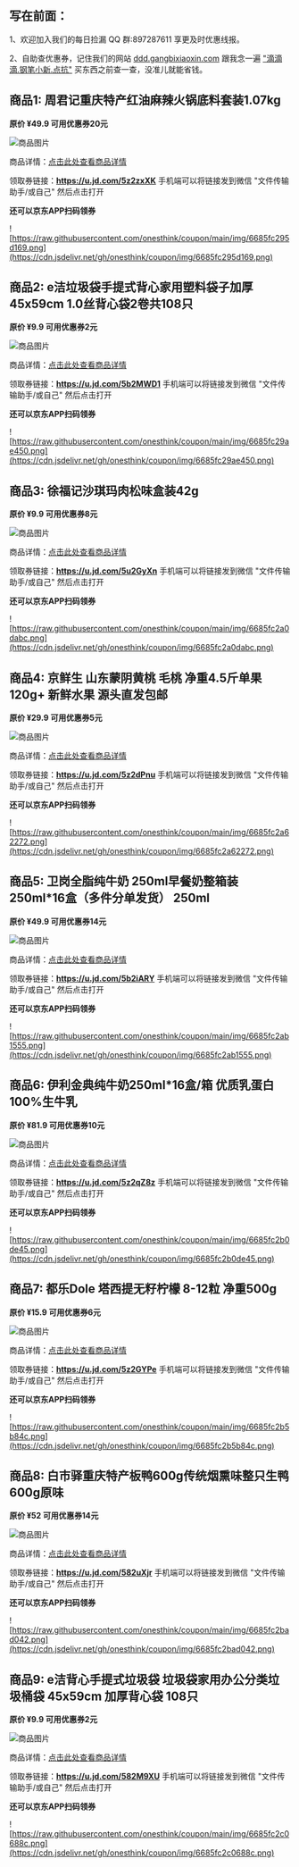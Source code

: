 ## 写在前面：

1、欢迎加入我们的每日捡漏 QQ 群:897287611 享更及时优惠线报。

2、自助查优惠券，记住我们的网站 [ddd.gangbixiaoxin.com](https://ddd.gangbixiaoxin.com) 跟我念一遍 ["滴滴滴.钢笔小新.点抗"](https://ddd.gangbixiaoxin.com) 买东西之前查一查，没准儿就能省钱。

## 商品1: 周君记重庆特产红油麻辣火锅底料套装1.07kg

**原价 ¥49.9 可用优惠券20元**

![商品图片](http://img14.360buyimg.com/n1/jfs/t1/184444/32/46531/237772/66545d7cF9f70b9d1/d0ba000b8925ab9e.jpg)

商品详情：[点击此处查看商品详情](https://union-click.jd.com/jdc?e=1003156031&amp;p=JF8BAdsJK1olXwQAVVxZCEsWAl8IGlodXgEHUlhZC0sXBF9MRANLAjZbERscSkAJHTRQRA1CCVkdDwtCWhVLHTdNTwcKBENeCVAfUg8bfm5eYi58FH16FjcjDRlCQjlBHgViNFVZOlwhSB8WZSR4e1lCPEJBPBwccFxXDxtxaz5sPlNcIzcPbD90Vih8YjNNOWJqEj0_VTh1Ah9ObwBlP2FbBhcpUEpxYSZ4WyxdB2FgVT4bfiJFZhZseAxhJGJmLT06TT9uZz9zfCcTOE5hIjkCViNFZRNYbAFhSQV1NzcmeCtOd2loYiN8KnVlET4keC9jYAsNbFllNH9hLxs9CjdzdA1rXC98D2Z1DV4YfDJrYRRoD1lgSQR3ZF8eVhheVDdJeytBK312UjgFbgJ-dzkEF2sUbQUDVFlUDkwRCmo4K1sVbUdsU1ZaCU0RM244G10WXAcGU1dZCkgXA18IE1wliqu6gdTs3cOu1_GAzOKyiI--gMDVOHsnAF8IGloXXQIFVVxdOHsXAF8LKwV7XFUHA1cOChx5XicPRgxRXQZsVF5fCUwSAm44GVoUXwQyZG4gCR1udgZBYCNXNHgHBgscXgISXRhhSAB7X3pCAF87Qzt3AThpXxh9H0d6ZF5t)

领取券链接：**https://u.jd.com/5z2zxXK** 手机端可以将链接发到微信 "文件传输助手/或自己" 然后点击打开

**还可以京东APP扫码领券**

![https://raw.githubusercontent.com/onesthink/coupon/main/img/6685fc295d169.png](https://cdn.jsdelivr.net/gh/onesthink/coupon/img/6685fc295d169.png)

## 商品2: e洁垃圾袋手提式背心家用塑料袋子加厚 45x59cm 1.0丝背心袋2卷共108只

**原价 ¥9.9 可用优惠券2元**

![商品图片](http://img14.360buyimg.com/n1/jfs/t1/224892/13/5461/75092/656700a3F7bbe1cac/47b101cd7dffc3e4.jpg)

商品详情：[点击此处查看商品详情](https://union-click.jd.com/jdc?e=1003156031&amp;p=JF8BAdEJK1olXwMKXF1fDk0QAF8IGloXWgMHU1teCUgTB19MRANLAjZbERscSkAJHTRQRA1CCVkdDwtCWhVLHTdNTwcKBENeCVAfUg8bejJffA9oLVVWHwoDSENoQxJ4Wx1HC0N2Olw0egNKYztSZxwSBnpdNT8aYFxXDxtxaz5iFHlCIzc1YTxOZC1_Yj9NOWJyEikvVTJ1SgtObBBlDWFbNBc-ekpyYSZwWy13B2JgVTYbfxNzZBhRTgxhJGJmID1dSj8VawZzfCcTOE5hIjkCViNFZRB4eAF-HWVrDScpUQ0fdR10cjgUKQN0PT0kfC90QA9Xfz11KXlCIic1bitlYDN_ciNzKnVXCipfXhMnBSoScCZ2PG1hIjhHYxt-GRV1TjN8CwoOZF9tC0oXBGYOHF0cWDYyVF5tSSUXA2wKHF4lXDYCUl1cCU8QBW8IHloUbQYKU26KpfPCid7dk-LBw47V7fmIgffDnec4K2sWbQYDVVxdDEwWAW84K1sWbQUyCjBcW0wSBG9aTzVIFQFfBhwAViUXA2oJElwQWzYAVV9fCnsnMxZVTDxBIHZRABUJVgsffC91axtTD1BHIDBfYTlfXg9cQSdSWl1-Cz88TyMnA18)

领取券链接：**https://u.jd.com/5b2MWD1** 手机端可以将链接发到微信 "文件传输助手/或自己" 然后点击打开

**还可以京东APP扫码领券**

![https://raw.githubusercontent.com/onesthink/coupon/main/img/6685fc29ae450.png](https://cdn.jsdelivr.net/gh/onesthink/coupon/img/6685fc29ae450.png)

## 商品3: 徐福记沙琪玛肉松味盒装42g

**原价 ¥9.9 可用优惠券8元**

![商品图片](http://img14.360buyimg.com/n1/jfs/t1/168512/22/43324/362774/6639e9b1F9b0400ca/9885bd00ee37717b.png)

商品详情：[点击此处查看商品详情](https://union-click.jd.com/jdc?e=1003156031&amp;p=JF8BAagJK1olXwMKU1ZaAUMVAF8IGloVXAcAVF5eCUknRzBQRQQlBENHFRxWFlVMWzBeTA9KQl1XSwwDVFVPRjtUBAJQAVsMFgQZBDhoQARXaztdC35cFDoHVBJKYy5sQgVdP2gAISkNdywQZD9wQTh2FXRQMhpKSEdjeh9tbDhyGXJdIDwqUSxSexpsSDlMPQR2HFc6ahF_RxltYwt3FFRJIBZVei9jf21raVJwP1xXED4CcClsYAxLbARDOHFbHR4qfDxKVhZJWDhwHFV2DioYcDJjZhtraBphAm5SLT06X3sSeRB8AQVeNWZDFCUFDzd-dmwWbCJDUQoyVW5eCUsQCmkPHVIQbTYCVG4OZh1CVjlBQBlUXAcCZF9tCE0UAm4MHFIRWA8DU25dAEwn1MKwztGkiI67gMDV3_Kw1ua0z8WdbTYyV25dCUoVA2sPGlkVbTYCV25eOBV5AjwPHlMUVA5sCRZaVRxQCzhmG1sQWg4KVVdtCkoWAW04K2tmIkVpCy49QB1vXS9sQQdMAGZDMAcDQCl5ARp_SyRyWmFSLAQ-awNlUQlMK1sl)

领取券链接：**https://u.jd.com/5u2GyXn** 手机端可以将链接发到微信 "文件传输助手/或自己" 然后点击打开

**还可以京东APP扫码领券**

![https://raw.githubusercontent.com/onesthink/coupon/main/img/6685fc2a0dabc.png](https://cdn.jsdelivr.net/gh/onesthink/coupon/img/6685fc2a0dabc.png)

## 商品4: 京鲜生 山东蒙阴黄桃 毛桃 净重4.5斤单果120g+ 新鲜水果 源头直发包邮

**原价 ¥29.9 可用优惠券5元**

![商品图片](http://img14.360buyimg.com/n1/jfs/t1/172761/6/44680/137925/6674f9ceF96e3598a/ef8859e2777e6f15.jpg)

商品详情：[点击此处查看商品详情](https://union-click.jd.com/jdc?e=1003156031&amp;p=JF8BAZ4JK1olXDYCVV9cD0sXAG0NElIlGVlaCgFtUQ5SQi0DBUVOBVlUAwoCFxBCHD1WR0VNGFJeSwcYVBYZQTVMF110XVIBNigkDjIVYmlAZD1tK2EEHC1bSyUVRDxtegVxWl52P1sfS09-ZisfW1dhJHZnIy0iTz9uew98aFtJJXNlLTwETklgS2dxeQFhGXJnLyw_CTdcdCcBcj9hDwR0Jlc_ahJ0QwxxQQhuPmVBICcpbj9keDB8QSxICH9DCjgWVTVzdB9BYyJhOHFLVAErYRlydxxdTGt8BkVUBxpVfy5-fXVDfwZtOVgBMDcLBEcnAl8LGlsSVAAFUldYOHsXA19edVsUXAcHU1deD04nAl8IHVgUXAIFXVpbD0ISM28AHGvC8L7X3u-IgPLDneffovzA1LrWytZtOHsUM28JGlkVWQEDVl5tOEsUM2w4RTUUDgNVXQ1YCSVKS2hVTBJDH2gCVFxcD04UA18KGloXXzYyZFg8CB8UYRlxHSIXPABKKzglfiwRSxwOWDUXGlVnNQA5DxNjaGpKWF98OEIyVG4)

领取券链接：**https://u.jd.com/5z2dPnu** 手机端可以将链接发到微信 "文件传输助手/或自己" 然后点击打开

**还可以京东APP扫码领券**

![https://raw.githubusercontent.com/onesthink/coupon/main/img/6685fc2a62272.png](https://cdn.jsdelivr.net/gh/onesthink/coupon/img/6685fc2a62272.png)

## 商品5: 卫岗全脂纯牛奶 250ml早餐奶整箱装 250ml*16盒（多件分单发货） 250ml

**原价 ¥49.9 可用优惠券14元**

![商品图片](http://img14.360buyimg.com/n1/jfs/t1/186601/39/39188/78590/652385b4F0bf452a9/c47a0512f1dae191.jpg)

商品详情：[点击此处查看商品详情](https://union-click.jd.com/jdc?e=1003156031&amp;p=JF8BAdMJK1olXQ4GUVdfDEsTBF8IGlodWgIKVl9bDEIRCl9MRANLAjZbERscSkAJHTRQRA1CCVkdDwtCWhVLHTdNTwcKBENeCVAfUg8bQmdLRAdhNgJxP1oBSipieQZjZCZPB1ZUOlwJSz8fZWt2HyZDKGRHNBg-blxXDxtxaz5sPnlBIichbT9ecDN_RA1NOWV6Ej4vUhh1SgtObS5mLWFbKBc-QEpxYSZ4Wyx3B2FgHV8bfjJKdRZ7YAxhJGJmLT0uVj9uYwZzfCcTOE5hIjkCViNFZRNqbxJHW2ZwKy0-bDxJdRZociJhCEViHD0tay9_BBtxcz1iXHFBIycIfzxPYDN_cidwKnVlCypfeBMnUxtUEjILLw5iIDxUVRVkRgcAej1SGwoOZF9tC0oXBGYOHF0cWDYyVF5tSSUXAmwPElIVVTYDZF5bC0oWB2gBHFsSWAYyVFZaOJy6u7qCqo6d5NKc3Inkr56ev7uWk2slbQUyVF9cCksTBG4KG2slXQUyV24DZkpEBGoBG1oXM1tKUwMLCRATbW8IHlwdVQEFZFxcCUkVM184WlNWAlp2P1ouY09LQQ59YTJ-IntYDg4LZklDQBsAfV9rWXtUITwYaA10ZV8IKw)

领取券链接：**https://u.jd.com/5b2iARY** 手机端可以将链接发到微信 "文件传输助手/或自己" 然后点击打开

**还可以京东APP扫码领券**

![https://raw.githubusercontent.com/onesthink/coupon/main/img/6685fc2ab1555.png](https://cdn.jsdelivr.net/gh/onesthink/coupon/img/6685fc2ab1555.png)

## 商品6: 伊利金典纯牛奶250ml*16盒/箱 优质乳蛋白100%生牛乳

**原价 ¥81.9 可用优惠券10元**

![商品图片](http://img14.360buyimg.com/n1/jfs/t1/237869/10/21322/176646/6684c220F56dbe5df/52ca669479fedaa3.jpg)

商品详情：[点击此处查看商品详情](https://union-click.jd.com/jdc?e=1003156031&amp;p=JF8BAdIJK1olXwQAVVxdCUgeA18IHFIXXQMHUFtcCHtTXDdWRGtMGENDFlVDFhBPXDlfTwQKBlMdBgABFhNSVzMXQh5JAAhADhpRdhRTfyRbQzByK356FycAYTRPXWhQSRlnMwRhMTgCaB9pe2pMX14UNHpZD0kdBD9uazx_UjhVKm9mPSkuaxxwegx3bFpcHmNdDSE-byxTZ21rZzhxCwNnDDk0ay9RBgpXeCRiLnoKNAEhUDx0cDN8cidwJGVLFSYoYz11WRsOfxIdAFNyPFYqCihgeht4Ey9KD1Z2DTkdfDl3ZxZseBhiBX5iLS0lDj8VXhxxeCsQKQd2NikuexVgegtrbDhmHX5yQFwoHEliMz96bQMSPFtRNBVHfxtOY2dLGg1GJ3YOWG5cOEgWA2gBHVwTVAMyZF5dOAp5A28MGlMUbQcyVFheCUoTBGYPHFodWDYCXFlt3-av1uW5ztOsiZiKg-f63cKr1_GAK2slXjYCVV9fCE8QAm0IK2sVXjYBZAAzCRgSVGZbHlp7AE4FCQhfQBF5A28KGl0WVQMyVl9cCkknM192RB9pFlVaPzkrcDNUejJhZANLWl5QFiwzCihyZTBoTyVtWEJGUV80dBBMM284)

领取券链接：**https://u.jd.com/5z2qZ8z** 手机端可以将链接发到微信 "文件传输助手/或自己" 然后点击打开

**还可以京东APP扫码领券**

![https://raw.githubusercontent.com/onesthink/coupon/main/img/6685fc2b0de45.png](https://cdn.jsdelivr.net/gh/onesthink/coupon/img/6685fc2b0de45.png)

## 商品7: 都乐Dole 塔西提无籽柠檬 8-12粒 净重500g

**原价 ¥15.9 可用优惠券6元**

![商品图片](http://img14.360buyimg.com/n1/jfs/t1/189666/18/46365/82562/6656d9beF454bb81d/76181f9a71656b04.jpg)

商品详情：[点击此处查看商品详情](https://union-click.jd.com/jdc?e=1003156031&amp;p=JF8BAdsJK1olXwMKXF9cCUMRBV8IGloTXg4GUV1eCU8XBF9MRANLAjZbERscSkAJHTRQRA1CCVkdDwtCWhVLHTdNTwcKBENeCVAfUg8bBD17Qh0WI3lqKh5aaApqeDd2Ui93FV56OlwUWhBFdg5WRw1nPXZUMS0eDFxXDxtxaz5hFFNdIyc9azxOZCx8YjNNOWJiEikvUhh1SgtOby5lOGFYKBcrektlYW58WzhnAHZgHQwbfBNvZRtRYAxhJGJmLS0-ST9-YwZzfCcTOE5hIjkCViNFZRB_bxIVAWVKKy0pUSxTYAZwcixhIkZiLQw0fxJnBBtXYCx2OXlcIycufzJlYCh8Yj93KU8CCyg0XilsY3sKbk8XKDZ9CBxDbkJFVQwAYR0RHURrVQwGCA13D2M4GmsWXAYFXVhaDkISM18IG2tUMwYCUFpeDksWM244G10WXAcGU1daAU4SBV8IE1wliqu6gdTs3cOu1_GAzOKyiI--gMDVOHsnAF8IGloXXQIFVVxdOHsXAF8LKwV7XFULUwpaD0J5XicPRg0RH1FsVF5fCUsWBW84GVoUXwQyZG5aWjhORWx2ZDNrHQFiFSMmUDVedw1AQyN7X09QDwwoaRVLVR1oaw1wLkUGZF5t)

领取券链接：**https://u.jd.com/5z2GYPe** 手机端可以将链接发到微信 "文件传输助手/或自己" 然后点击打开

**还可以京东APP扫码领券**

![https://raw.githubusercontent.com/onesthink/coupon/main/img/6685fc2b5b84c.png](https://cdn.jsdelivr.net/gh/onesthink/coupon/img/6685fc2b5b84c.png)

## 商品8: 白市驿重庆特产板鸭600g传统烟熏味整只生鸭 600g原味

**原价 ¥52 可用优惠券14元**

![商品图片](http://img14.360buyimg.com/n1/jfs/t1/245362/26/12361/89519/667b7110F99c986a4/137ee215e7b2c034.jpg)

商品详情：[点击此处查看商品详情](https://union-click.jd.com/jdc?e=1003156031&amp;p=JF8BAdsJK1olXwMKXF5aAU8QA18IGlsUWwACXVdZDkwQBF9MRANLAjZbERscSkAJHTRQRA1CCVkdDwtCWhVLHTdNTwcKBENeCVAfUg8bSDlfYAFyX1xgVhUDdg9UaAkKWDNeHFUBOlwCVA9BcRBOUjgdHEVWEBtUalxXDxtxazliLn1DICcLWz90eDF_GTNNOWJ2Ej4FUit1Sj1Oey5mJGFbEhc9UEtlYW58WyxdB2JgHRgbf0lscxh7ZAxhJGJmLT06VD1ucwxzfCcTOE5hIjkCViNFZRB4ez9lVHEAASwpbB5XdR1gci9cKlp0LS4NcTh3CwwKZz52XG1BIBYhbitPYCh8cgl1KXV9EykkXitsY3sKbk8XKDZfLx1aADhpQAxdbSd2IHNfJjslaR13D2M4GmsWXAYFXVhaDkISM18IG2tUMwYEUllcDkgXM244G10WXAcGU1dbCUMWB18IE1wliqu6gdTs3cOu1_GAzOKyiI--gMDVOHsnAF8IGloXXQIFVVxdOHsXAF8LKwV7XFUEVl1dCk15XicPRg0TA19sVF5fCU4fBmw4GVoUXwQyZG4WXhxsWQgKQTkXFlh8EB02bklUayRJSFh7X1leEAgvdw1eYGdJWA9RGA9gZF5t)

领取券链接：**https://u.jd.com/582uXjr** 手机端可以将链接发到微信 "文件传输助手/或自己" 然后点击打开

**还可以京东APP扫码领券**

![https://raw.githubusercontent.com/onesthink/coupon/main/img/6685fc2bad042.png](https://cdn.jsdelivr.net/gh/onesthink/coupon/img/6685fc2bad042.png)

## 商品9: e洁背心手提式垃圾袋 垃圾袋家用办公分类垃圾桶袋 45x59cm 加厚背心袋 108只

**原价 ¥9.9 可用优惠券2元**

![商品图片](http://img14.360buyimg.com/n1/jfs/t1/224892/13/5461/75092/656700a3F7bbe1cac/47b101cd7dffc3e4.jpg)

商品详情：[点击此处查看商品详情](https://union-click.jd.com/jdc?e=1003156031&amp;p=JF8BAdkJK1olXwMKXFlcDUsSAl8IGloWWg4DXVZVDEoTB19MRANLAjZbERscSkAJHTRQRA1CCVkdDwtCWhVLHTdNTwcKBENeCVAfUg8bZRdeRj1PGFJ1LztecA1CUxNNSShuW2dEOlwtahNvaxIBTwdNLXVBAywFUFxXDxtxaz5iBHldIDcLWDJ0cCt_Yj9NOWJqEj0VVTt1Ag9ObBBlOWFbEhcpakthYW5gWztnB2VgVSobazJ0dBhReAxhJGJmIBc6ST9-cwpzfCcTOE5hIjkCViNFZRNbbChAH3FdMDk-CRkfdQZ4cixcXVp0Nio6aBJ8QBsKQQh2FFQLIzcHYT9PYCh8cj9zJHV5ESoCcCxsY3sKbk8XKDYGLh4BbwhFfgpyX1JIOFQAM1ovWxV3D2M4GmsWXAYFXVhaDkISM18IG2tUMwYCV1xaDXsWM28OGFoUWQELUlxeD0snA2cPK4y45dOI5YvVsZ-Ji7ixvI6c4dKc3G5tOEgnA24JGVsRWgcAVG5tCEgnAF9WdVpGWwVWVVdbZhZfBDJeEwJeMwYCUVhaAUkUM20JGlkXbTYyMiYLVS1NRjt_YD4WJUBXBCIYWjhsBQ5OdVllP156PCNUXBdPcxxLTClNBTYCZA)

领取券链接：**https://u.jd.com/582M9XU** 手机端可以将链接发到微信 "文件传输助手/或自己" 然后点击打开

**还可以京东APP扫码领券**

![https://raw.githubusercontent.com/onesthink/coupon/main/img/6685fc2c0688c.png](https://cdn.jsdelivr.net/gh/onesthink/coupon/img/6685fc2c0688c.png)

